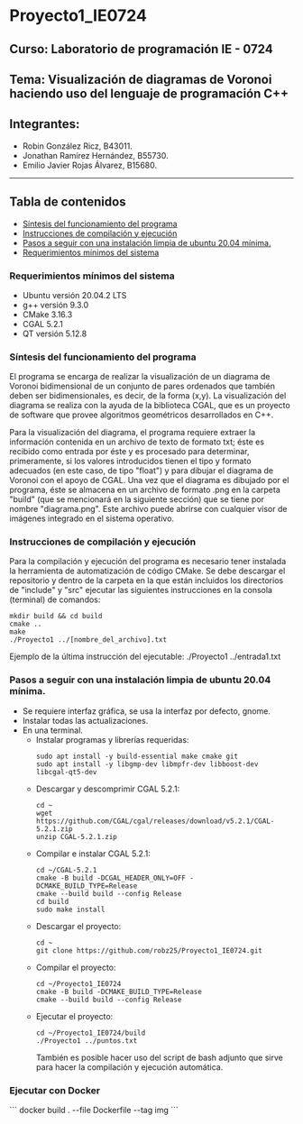 <h1> Proyecto1_IE0724 </h1>

<h2> Curso: Laboratorio de programación IE - 0724</h2>

<h2> Tema: Visualización de diagramas de Voronoi haciendo uso del lenguaje de programación C++ </h2>

<h2>Integrantes:</h2>

<p>
  <ul>
    <li> Robin González Ricz, B43011.           </li>
    <li> Jonathan Ramírez Hernández, B55730.    </li>
    <li> Emilio Javier Rojas Álvarez, B15680.   </li>
  </ul>
</p>

<hr>

## Tabla de contenidos
* [Síntesis del funcionamiento del programa](#program-info)
* [Instrucciones de compilación y ejecución](#instructions)
* [Pasos a seguir con una instalación limpia de ubuntu 20.04 mínima.](#ubuntu)
* [Requerimientos mínimos del sistema](#requisitos)

<h3> Requerimientos mínimos del sistema </h3>
<p>
  <ul>
    <li> Ubuntu versión 20.04.2 LTS           </li>
    <li> g++ versión 9.3.0                    </li>
    <li> CMake 3.16.3                         </li>
    <li> CGAL 5.2.1                           </li>
    <li> QT versión 5.12.8                    </li>
  </ul>
</p>


<h3>  Síntesis del funcionamiento del programa  </h3>
  <p >
      El programa se encarga de realizar la visualización de un diagrama de Voronoi bidimensional de un conjunto de pares ordenados que también deben
      ser bidimensionales, es decir, de la forma (x,y). La visualización del diagrama se realiza con la ayuda de la biblioteca CGAL, que es un proyecto
      de software que provee algoritmos geométricos desarrollados en C++.
  </p>

  <p>
      Para la visualización del diagrama, el programa requiere extraer la información contenida en un archivo de texto de formato txt; éste es recibido como             entrada por éste y es procesado para determinar, primeramente, si los valores introducidos tienen el tipo y formato adecuados (en este caso, de tipo               "float") y para dibujar el diagrama de Voronoi con el apoyo de CGAL. Una vez que el diagrama es dibujado por el programa, éste se almacena en un archivo de       formato .png en la carpeta "build" (que se mencionará en la siguiente sección) que se tiene por nombre "diagrama.png". Este archivo puede abrirse con
      cualquier visor de imágenes integrado en el sistema operativo.
  </p>


<h3> Instrucciones de compilación y ejecución </h3>
  <p>
      Para la compilación y ejecución del programa es necesario tener instalada la herramienta de automatización de código CMake.
      Se debe descargar el repositorio y dentro de la carpeta en la que están incluidos los directorios de "include" y "src" ejecutar las siguientes
      instrucciones en la consola (terminal) de comandos:
  </p>

  ```
  mkdir build && cd build
  cmake ..
  make
  ./Proyecto1 ../[nombre_del_archivo].txt
  ```

  <p>
      Ejemplo de la última instrucción del ejecutable:
                  ./Proyecto1 ../entrada1.txt
  </p>



  <h3>Pasos a seguir con una instalación limpia de ubuntu 20.04 mínima. </h3>

 - Se requiere interfaz gráfica, se usa la interfaz por defecto, gnome.
 - Instalar todas las actualizaciones.
 - En una terminal.
   - Instalar programas y librerías requeridas:
     ```
     sudo apt install -y build-essential make cmake git
     sudo apt install -y libgmp-dev libmpfr-dev libboost-dev libcgal-qt5-dev
     ```
   - Descargar y descomprimir CGAL 5.2.1:
     ```
     cd ~
     wget https://github.com/CGAL/cgal/releases/download/v5.2.1/CGAL-5.2.1.zip
     unzip CGAL-5.2.1.zip
     ```
   - Compilar e instalar CGAL 5.2.1:
     ```
     cd ~/CGAL-5.2.1
     cmake -B build -DCGAL_HEADER_ONLY=OFF -DCMAKE_BUILD_TYPE=Release
     cmake --build build --config Release
     cd build
     sudo make install
     ```
   - Descargar el proyecto:
     ```
     cd ~
     git clone https://github.com/robz25/Proyecto1_IE0724.git
     ```
   - Compilar el proyecto:
     ```
     cd ~/Proyecto1_IE0724
     cmake -B build -DCMAKE_BUILD_TYPE=Release
     cmake --build build --config Release
     ```
   - Ejecutar el proyecto:
     ```
     cd ~/Proyecto1_IE0724/build
     ./Proyecto1 ../puntos.txt
     ```
     También es posible hacer uso del script de bash adjunto que sirve para hacer la compilación y ejecución automática.

<h3>Ejecutar con Docker</h3>
```
docker build . --file Dockerfile --tag img
```
